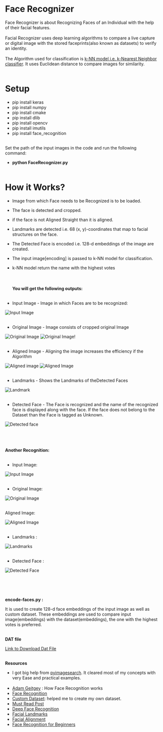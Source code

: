 # Face Recognizer
Face Recognizer is about Recognizing Faces of an Individual with the help of their facial features. <br><br>
Facial Recognizer uses deep learning algorithms to compare a live capture or digital image with the stored faceprints(also known as datasets) to verify an identity.<br><br>
The Algorithm used for classification is [k-NN model i.e. k-Nearest Neighbor classifier](https://www.pyimagesearch.com/2016/08/08/k-nn-classifier-for-image-classification/). It uses Euclidean distance to compare images for similarity. <br><br>  

# Setup
* pip install keras
* pip install numpy
* pip install cmake
* pip install dlib
* pip install opencv
* pip install imutils
* pip install face_recognition<br><br>

Set the path of the input images in the code and run the following command:
* **python FaceRecognizer.py**<br><br>

# How it Works?
* Image from which Face needs to be Recognized is to be loaded.
* The face is detected and cropped.
* if the face is not Aligned Straight than it is aligned.
* Landmarks are detected i.e. 68 (x, y)-coordinates that map to facial structures on the face.
* The Detected Face is encoded i.e. 128-d embeddings of the image are created.
* The input image[encoding] is passed to k-NN model for classification.
* k-NN model return the name with the highest votes 
<br><br><br><br>
**You will get the following outputs:**<br><br>

* Input Image - Image in which Faces are to be recognized:

![Input Image](https://user-images.githubusercontent.com/25060937/43034709-54d27858-8cff-11e8-8247-2a92cc6e4119.PNG)<br><br>

* Original Image - Image consists of cropped original Image

![Original Image](https://user-images.githubusercontent.com/25060937/43034712-6430b9cc-8cff-11e8-87f6-3a8926a46570.PNG)     ![Original Image](https://user-images.githubusercontent.com/25060937/43034730-a0e970fc-8cff-11e8-8cf4-0c137d9cc445.PNG)!<br><br>

* Aligned Image - Aligning the image increases the efficiency if the Algorithm

![Aligned image](https://user-images.githubusercontent.com/25060937/43034725-940c2d52-8cff-11e8-9c83-803d93966a1e.PNG)     ![Aligned Image](https://user-images.githubusercontent.com/25060937/43034732-a36fade6-8cff-11e8-885e-6a2a84fe8ebc.PNG)<br><br>

* Landmarks - Shows the Landmarks of theDetected Faces

![Landmark](https://user-images.githubusercontent.com/25060937/43034737-b3bf7866-8cff-11e8-9f0c-7be8f4071ddb.PNG)<br><br>

* Detected Face - The Face is recognized and the name of the recognized face is displayed along with the face. If the face does not belong to the Dataset than the Face is tagged as Unknown.

![Detected face](https://user-images.githubusercontent.com/25060937/43034739-b58304f6-8cff-11e8-8e93-68cae1883b30.PNG)<br><br>
<br><br><br>
**Another Recognition:**
<br><br>
* Input Image:

![Input Image](https://user-images.githubusercontent.com/25060937/43034745-d6b98ece-8cff-11e8-99a5-ee06cc01447c.PNG)<br><br>

* Original Image:                             

![Original Image](https://user-images.githubusercontent.com/25060937/43034746-d7ec80ee-8cff-11e8-99f3-d2fbc9b0d408.PNG)<br><br>          

Aligned Image:

![Aligned Image](https://user-images.githubusercontent.com/25060937/43034747-d9125926-8cff-11e8-81df-5661d1a4ead1.PNG)<br><br>

* Landmarks :

![Landmarks](https://user-images.githubusercontent.com/25060937/43034748-da4a4100-8cff-11e8-8b59-76cc7803e080.PNG)<br><br>

* Detected Face :

![Detected Face](https://user-images.githubusercontent.com/25060937/43034749-dba060ca-8cff-11e8-8f90-2dc4765f586c.PNG)<br><br>

<br><br>

**encode-faces.py :**

It is used to create 128-d face embeddings of the input image as well as custom dataset. These embeddings are used to compare input image(embeddings) with the dataset(embeddings), the one with the highest votes is preferred.<br><br>

**DAT file**

[Link to Download Dat File](https://osdn.net/projects/sfnet_dclib/downloads/dlib/v18.10/shape_predictor_68_face_landmarks.dat.bz2/)<br><br>

**Resources**

* I got big help from [pyimagesearch](https://www.pyimagesearch.com/pyimagesearch-gurus/). It cleared most of my concepts with very Ease and practical examples.<br><br>
* [Adam Geitgey](https://medium.com/@ageitgey/machine-learning-is-fun-part-4-modern-face-recognition-with-deep-learning-c3cffc121d78) : How Face Recognition works
* [Face Recognition](https://www.pyimagesearch.com/2018/06/18/face-recognition-with-opencv-python-and-deep-learning/)
* [Custom Dataset](https://www.pyimagesearch.com/2018/06/11/how-to-build-a-custom-face-recognition-dataset/): helped me to create my own dataset.
* [Must Read Post](http://blog.dlib.net/2017/02/high-quality-face-recognition-with-deep.html)
* [Deep Face Recognition](http://krasserm.github.io/2018/02/07/deep-face-recognition/)
* [Facial Landmarks](https://www.pyimagesearch.com/2017/04/03/facial-landmarks-dlib-opencv-python/)
* [Facial Alignment](https://www.pyimagesearch.com/2017/05/22/face-alignment-with-opencv-and-python/)
* [Face Recognition for Beginners](https://towardsdatascience.com/face-recognition-for-beginners-a7a9bd5eb5c2)
